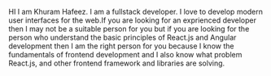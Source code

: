 HI I am Khuram Hafeez.
I am a fullstack developer. I love to develop modern user interfaces for the web.If you are looking for an exprienced developer then I may not be a suitable person for you but if you are looking for the person who understand the basic principles of React.js and Angular development then I am the right person for you because I know the fundamentals of frontend development and I also know what problem React.js, and other frontend framework and libraries are solving.
